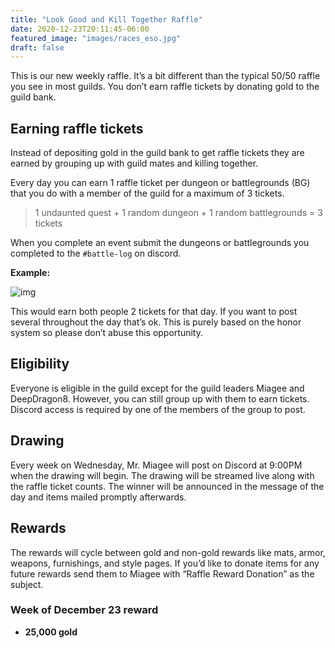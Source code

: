 ```yaml
---
title: "Look Good and Kill Together Raffle"
date: 2020-12-23T20:11:45-06:00
featured_image: "images/races_eso.jpg"
draft: false
---
```


This is our new weekly raffle. It’s a bit different than the typical 50/50 raffle you see in most guilds. You don’t earn raffle tickets by donating gold to the guild bank.

## Earning raffle tickets

Instead of depositing gold in the guild bank to get raffle tickets they are earned by grouping up with guild mates and killing together.

Every day you can earn 1 raffle ticket per dungeon or battlegrounds (BG) that you do with a member of the guild for a maximum of 3 tickets.

> 1 undaunted quest + 1 random dungeon + 1 random battlegrounds = 3 tickets

When you complete an event submit the dungeons or battlegrounds you completed to the `#battle-log` on discord.

**Example:**

![img](/images/discord_battle_log_ex.png)

This would earn both people 2 tickets for that day. If you want to post several throughout the day that’s ok. This is purely based on the honor system so please don’t abuse this opportunity.

## Eligibility

Everyone is eligible in the guild except for the guild leaders Miagee and DeepDragon8. However, you can still group up with them to earn tickets. Discord access is required by one of the members of the group to post.

## Drawing

Every week on Wednesday, Mr. Miagee will post on Discord at 9:00PM when the drawing will begin. The drawing will be streamed live along with the raffle ticket counts. The winner will be announced in the message of the day and items mailed promptly afterwards.

## Rewards

The rewards will cycle between gold and non-gold rewards like mats, armor, weapons, furnishings, and style pages. If you’d like to donate items for any future rewards send them to Miagee with “Raffle Reward Donation” as the subject.

### Week of December 23 reward

* **25,000 gold**

